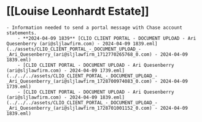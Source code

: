 # [[Louise Leonhardt Estate]]
	- Information needed to send a portal message with Chase account statements.
		- **2024-04-09 1839** [CLIO CLIENT PORTAL - DOCUMENT UPLOAD - Ari Quesenberry (ari@sljlawfirm.com) - 2024-04-09 1839.eml](../assets/CLIO_CLIENT_PORTAL_-_DOCUMENT_UPLOAD_-_Ari_Quesenberry_(ari@sljlawfirm_1712770265768_0.com) - 2024-04-09 1839.eml)
		- [CLIO CLIENT PORTAL - DOCUMENT UPLOAD - Ari Quesenberry (ari@sljlawfirm.com) - 2024-04-09 1739.eml](../../../assets/CLIO_CLIENT_PORTAL_-_DOCUMENT_UPLOAD_-_Ari_Quesenberry_(ari@sljlawfirm_1728700974083_0.com) - 2024-04-09 1739.eml)
		- [CLIO CLIENT PORTAL - DOCUMENT UPLOAD - Ari Quesenberry (ari@sljlawfirm.com) - 2024-04-09 1839.eml](../../../assets/CLIO_CLIENT_PORTAL_-_DOCUMENT_UPLOAD_-_Ari_Quesenberry_(ari@sljlawfirm_1728701001152_0.com) - 2024-04-09 1839.eml)